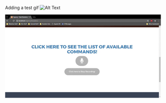 
Adding a test gif
![Alt Text](https://github.com/aniprasad/Voice-Assistant/tree/master/gifs/weather.gif)

![Alt Text](https://github.com/aniprasad/Voice-Assistant/raw/master/gifs/weather.gif)
